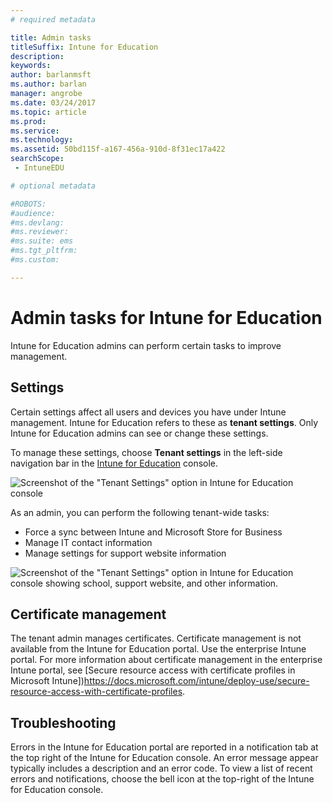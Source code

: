 ```yaml
---
# required metadata

title: Admin tasks
titleSuffix: Intune for Education
description:
keywords:
author: barlanmsft
ms.author: barlan
manager: angrobe
ms.date: 03/24/2017
ms.topic: article
ms.prod:
ms.service:
ms.technology:
ms.assetid: 50bd115f-a167-456a-910d-8f31ec17a422
searchScope:
 - IntuneEDU

# optional metadata

#ROBOTS:
#audience:
#ms.devlang:
#ms.reviewer:
#ms.suite: ems
#ms.tgt_pltfrm:
#ms.custom:

---
```


# Admin tasks for Intune for Education

Intune for Education admins can perform certain tasks to improve management.

## Settings
Certain settings affect all users and devices you have under Intune management. Intune for Education refers to these as **tenant settings**. Only Intune for Education admins can see or change these settings.

To manage these settings, choose **Tenant settings** in the left-side navigation bar in the [Intune for Education](https://intuneeducation.portal.azure.com) console.

  ![Screenshot of the "Tenant Settings" option in Intune for Education console](/media/edu-tenant-settings.png)

As an admin, you can perform the following tenant-wide tasks:
-	Force a sync between Intune and Microsoft Store for Business
-	Manage IT contact information
-	Manage settings for support website information

![Screenshot of the "Tenant Settings" option in Intune for Education console showing school, support website, and other information. ](/media/tenant-settings.png)

## Certificate management

The tenant admin manages certificates. Certificate management is not available from the Intune for Education portal. Use the enterprise Intune portal. For more information about certificate management in the enterprise Intune portal, see [Secure resource access with certificate profiles in Microsoft Intune])https://docs.microsoft.com/intune/deploy-use/secure-resource-access-with-certificate-profiles.

## Troubleshooting

Errors in the Intune for Education portal are reported in a notification tab at the top right of the Intune for Education console. An error message appear typically includes a description and an error code. To view a list of recent errors and notifications, choose the bell icon at the top-right of the Intune for Education console.



><!-- [&larr; **Add apps**](.\add-apps.md)    [**Install apps** &rarr;](.\install-apps.md)  -->
